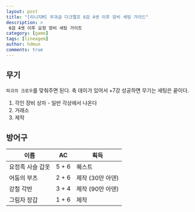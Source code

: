 ```yaml
---
layout: post
title: "[리니지M] 무과금 다크엘프 6검 4셋 이후 장비 세팅 가이드"
description: >
 6검 4셋 이후 요정 장비 세팅 가이트
category: [game]
tags: [lineagem]
author: hdmun
comments: true
---
```


## 무기

`파괴의 크로우`를 맞춰주면 된다. 축 데이가 있어서 +7강 성공하면 무기는 세팅은 끝이다.

1. 각인 장비 상자 - 일반 각상에서 나온다
2. 거래소
3. 제작

## 방어구

이름 | AC | 획득
--- | --- | ---
요정족 사슬 갑옷 | 5 + 6 | 퀘스트
어둠의 부츠 | 2 + 6 | 제작 (30만 아덴)
강철 각반 | 3 + 4 | 제작 (90만 아덴)
그림자 장갑 | 1 + 6 | 제작

